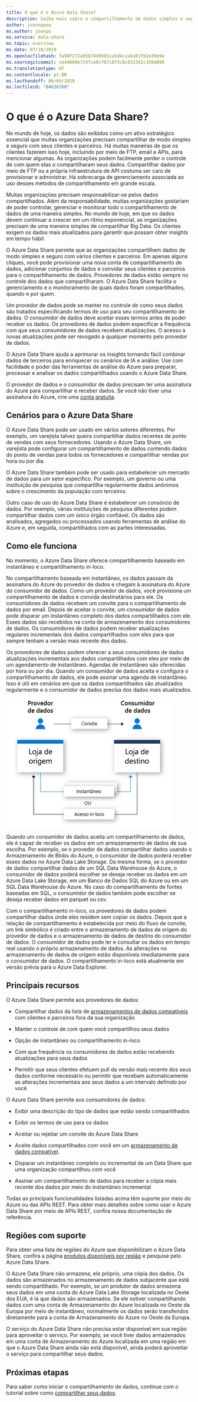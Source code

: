```yaml
---
title: O que é o Azure Data Share?
description: Saiba mais sobre o compartilhamento de dados simples e seguro com vários clientes e parceiros usando o Azure Data Share.
author: joannapea
ms.author: joanpo
ms.service: data-share
ms.topic: overview
ms.date: 07/10/2019
ms.openlocfilehash: fa90f272a05b7449981ca5d4ccab161fb1e39e9e
ms.sourcegitcommit: ce44069e729fce0cf67c8f3c0c932342c350d890
ms.translationtype: HT
ms.contentlocale: pt-BR
ms.lasthandoff: 06/09/2020
ms.locfileid: "84636760"
---
```

# <a name="what-is-azure-data-share"></a>O que é o Azure Data Share?

No mundo de hoje, os dados são exibidos como um ativo estratégico essencial que muitas organizações precisam compartilhar de modo simples e seguro com seus clientes e parceiros. Há muitas maneiras de que os clientes fazerem isso hoje, incluindo por meio de FTP, email e APIs, para mencionar algumas. As organizações podem facilmente perder o controle de com quem elas o compartilharam seus dados. Compartilhar dados por meio de FTP ou a própria infraestrutura de API costuma ser caro de provisionar e administrar. Há sobrecarga de gerenciamento associada ao uso desses métodos de compartilhamento em grande escala. 

Muitas organizações precisam responsabilizar-se pelos dados compartilhados. Além da responsabilidade, muitas organizações gostariam de poder controlar, gerenciar e monitorar todo o compartilhamento de dados de uma maneira simples. No mundo de hoje, em que os dados devem continuar a crescer em um ritmo exponencial, as organizações precisam de uma maneira simples de compartilhar Big Data. Os clientes exigem os dados mais atualizados para garantir que possam obter insights em tempo hábil.

O Azure Data Share permite que as organizações compartilhem dados de modo simples e seguro com vários clientes e parceiros. Em apenas alguns cliques, você pode provisionar uma nova conta de compartilhamento de dados, adicionar conjuntos de dados e convidar seus clientes e parceiros para o compartilhamento de dados. Provedores de dados estão sempre no controle dos dados que compartilharam. O Azure Data Share facilita o gerenciamento e o monitoramento de quais dados foram compartilhados, quando e por quem. 

Um provedor de dados pode se manter no controle de como seus dados são tratados especificando termos de uso para seu compartilhamento de dados. O consumidor de dados deve aceitar esses termos antes de poder receber os dados. Os provedores de dados podem especificar a frequência com que seus consumidores de dados recebem atualizações. O acesso a novas atualizações pode ser revogado a qualquer momento pelo provedor de dados. 

O Azure Data Share ajuda a aprimorar os insights tornando fácil combinar dados de terceiros para enriquecer os cenários de IA e análise. Use com facilidade o poder das ferramentas de análise do Azure para preparar, processar e analisar os dados compartilhados usando o Azure Data Share. 

O provedor de dados e o consumidor de dados precisam ter uma assinatura do Azure para compartilhar e receber dados. Se você não tiver uma assinatura do Azure, crie uma [conta gratuita](https://azure.microsoft.com/free/).

## <a name="scenarios-for-azure-data-share"></a>Cenários para o Azure Data Share

O Azure Data Share pode ser usado em vários setores diferentes. Por exemplo, um varejista talvez queira compartilhar dados recentes de ponto de vendas com seus fornecedores. Usando o Azure Data Share, um varejista pode configurar um compartilhamento de dados contendo dados do ponto de vendas para todos os fornecedores e compartilhar vendas por hora ou por dia. 

O Azure Data Share também pode ser usado para estabelecer um mercado de dados para um setor específico. Por exemplo, um governo ou uma instituição de pesquisa que compartilha regularmente dados anônimos sobre o crescimento da população com terceiros. 

Outro caso de uso do Azure Data Share é estabelecer um consórcio de dados. Por exemplo, várias instituições de pesquisa diferentes podem compartilhar dados com um único órgão confiável. Os dados são analisados, agregados ou processados usando ferramentas de análise do Azure e, em seguida, compartilhados com as partes interessadas. 

## <a name="how-it-works"></a>Como ele funciona

No momento, o Azure Data Share oferece compartilhamento baseado em instantâneo e compartilhamento in-loco. 

No compartilhamento baseada em instantâneo, os dados passam da assinatura do Azure do provedor de dados e chegam à assinatura do Azure do consumidor de dados. Como um provedor de dados, você provisiona um compartilhamento de dados e convida destinatários para ele. Os consumidores de dados recebem um convite para o compartilhamento de dados por email. Depois de aceitar o convite, um consumidor de dados pode disparar um instantâneo completo dos dados compartilhados com ele. Esses dados são recebidos na conta de armazenamento dos consumidores de dados. Os consumidores de dados podem receber atualizações regulares incrementais dos dados compartilhados com eles para que sempre tenham a versão mais recente dos dados. 

Os provedores de dados podem oferecer a seus consumidores de dados atualizações incrementais aos dados compartilhados com eles por meio de um agendamento de instantâneo. Agendas de instantâneo são oferecidas por hora ou por dia. Quando um consumidor de dados aceita e configura o compartilhamento de dados, ele pode assinar uma agenda de instantâneo. Isso é útil em cenários em que os dados compartilhados são atualizados regularmente e o consumidor de dados precisa dos dados mais atualizados. 

![fluxo de compartilhamento de dados](media/data-share-flow.png)

Quando um consumidor de dados aceita um compartilhamento de dados, ele é capaz de receber os dados em um armazenamento de dados de sua escolha. Por exemplo, se o provedor de dados compartilhar dados usando o Armazenamento de Blobs do Azure, o consumidor de dados poderá receber esses dados no Azure Data Lake Storage. Da mesma forma, se o provedor de dados compartilhar dados de um SQL Data Warehouse do Azure, o consumidor de dados poderá escolher se deseja receber os dados em um Azure Data Lake Storage, em um Banco de Dados SQL do Azure ou em um SQL Data Warehouse do Azure. No caso do compartilhamento de fontes baseadas em SQL, o consumidor de dados também pode escolher se deseja receber dados em parquet ou csv. 

Com o compartilhamento in-loco, os provedores de dados podem compartilhar dados onde eles residem sem copiar os dados. Depois que a relação de compartilhamento é estabelecida por meio do fluxo de convite, um link simbólico é criado entre o armazenamento de dados de origem do provedor de dados e o armazenamento de dados de destino do consumidor de dados. O consumidor de dados pode ler e consultar os dados em tempo real usando o próprio armazenamento de dados. As alterações no armazenamento de dados de origem estão disponíveis imediatamente para o consumidor de dados. O compartilhamento in-loco está atualmente em versão prévia para o Azure Data Explorer.

## <a name="key-capabilities"></a>Principais recursos

O Azure Data Share permite aos provedores de dados:

* Compartilhar dados da lista de [armazenamentos de dados compatíveis](supported-data-stores.md) com clientes e parceiros fora da sua organização

* Manter o controle de com quem você compartilhou seus dados

* Opção de instantâneo ou compartilhamento in-loco

* Com que frequência os consumidores de dados estão recebendo atualizações para seus dados

* Permitir que seus clientes efetuem pull da versão mais recente dos seus dados conforme necessário ou permitir que recebam automaticamente as alterações incrementais aos seus dados a um intervalo definido por você

O Azure Data Share permite aos consumidores de dados: 

* Exibir uma descrição do tipo de dados que estão sendo compartilhados

* Exibir os termos de uso para os dados

* Aceitar ou rejeitar um convite do Azure Data Share

* Aceite dados compartilhados com você em um [armazenamento de dados compatível](supported-data-stores.md).

* Disparar um instantâneo completo ou incremental de um Data Share que uma organização compartilhou com você

* Assinar um compartilhamento de dados para receber a cópia mais recente dos dados por meio do instantâneo incremental

Todas as principais funcionalidades listadas acima têm suporte por meio do Azure ou das APIs REST. Para obter mais detalhes sobre como usar o Azure Data Share por meio de APIs REST, confira nossa documentação de referência. 

## <a name="supported-regions"></a>Regiões com suporte

Para obter uma lista de regiões do Azure que disponibilizam o Azure Data Share, confira a página [produtos disponíveis por região](https://azure.microsoft.com/global-infrastructure/services/?products=data-share) e pesquise pelo Azure Data Share. 

O Azure Data Share não armazena, ele próprio, uma cópia dos dados. Os dados são armazenados no armazenamento de dados subjacente que está sendo compartilhado. Por exemplo, se um produtor de dados armazena seus dados em uma conta do Azure Data Lake Storage localizada no Oeste dos EUA, é lá que dados são armazenados. Se ele estiver compartilhando dados com uma conta de Armazenamento do Azure localizada no Oeste da Europa por meio de instantâneo, normalmente os dados serão transferidos diretamente para a conta de Armazenamento do Azure no Oeste da Europa.

O serviço do Azure Data Share não precisa estar disponível em sua região para aproveitar o serviço. Por exemplo, se você tiver dados armazenados em uma conta de Armazenamento do Azure localizada em uma região em que o Azure Data Share ainda não está disponível, ainda poderá aproveitar o serviço para compartilhar seus dados. 

## <a name="next-steps"></a>Próximas etapas

Para saber como iniciar o compartilhamento de dados, continue com o tutorial sobre como [compartilhar seus dados](share-your-data.md).
